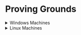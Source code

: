 # Proving Grounds

<details>

<summary>Windows Machines</summary>

* [ ] HelpDesk
* [ ] Squid
* [ ] Slort
* [ ] AuthBy
* [ ] UT99
* [ ] MeatHead
* [ ] Jacko
* [ ] Medjed
* [x] [Algeron](https://lojique.gitbook.io/windows/v/algernon-1/)
* [ ] Hutch
* [ ] Shenzi
* [ ] DVR4
* [x] [Internal](https://lojique.gitbook.io/windows/v/internal/)
* [ ] Craft
* [ ] Vault
* [ ] BillyBoss

</details>

<details>

<summary>Linux Machines</summary>

* [x] ClamAV
* [ ] Tico
* [ ] Fail
* [ ] Nibbles
* [ ] Banzai
* [ ] Hunit
* [ ] Zino
* [ ] Peppo
* [ ] Dibble
* [ ] Hetemit
* [ ] Sybaris
* [ ] ZenPhoto
* [ ] Readys
* [ ] Nukem
* [ ] Walla
* [ ] Pelican
* [ ] Snookums
* [ ] Exfiltrated
* [ ] Twiggy
* [ ] Bratarina
* [ ] BlackGate
* [ ] Sirol

</details>
